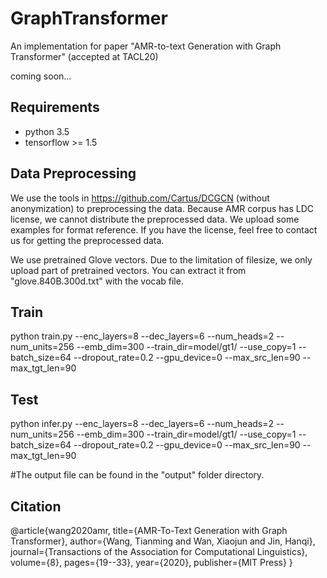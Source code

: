 # GraphTransformer
An implementation for paper "AMR-to-text Generation with Graph Transformer" (accepted at TACL20)

coming soon...

## Requirements
* python 3.5
* tensorflow >= 1.5

## Data Preprocessing
We use the tools in https://github.com/Cartus/DCGCN (without anonymization) to preprocessing the data. Because AMR corpus has LDC license, we cannot distribute the preprocessed data. We upload some examples for format reference. If you have the license, feel free to contact us for getting the preprocessed data.

We use pretrained Glove vectors. Due to the limitation of filesize, we only upload part of pretrained vectors. You can extract it from "glove.840B.300d.txt" with the vocab file.

## Train
python train.py --enc_layers=8 --dec_layers=6 --num_heads=2 --num_units=256 --emb_dim=300  --train_dir=model/gt1/ --use_copy=1 --batch_size=64 --dropout_rate=0.2 --gpu_device=0 --max_src_len=90 --max_tgt_len=90

## Test
python infer.py --enc_layers=8 --dec_layers=6 --num_heads=2 --num_units=256 --emb_dim=300  --train_dir=model/gt1/ --use_copy=1 --batch_size=64 --dropout_rate=0.2 --gpu_device=0 --max_src_len=90 --max_tgt_len=90

#The output file can be found in the "output" folder directory.

## Citation

@article{wang2020amr,
  title={AMR-To-Text Generation with Graph Transformer},
  author={Wang, Tianming and Wan, Xiaojun and Jin, Hanqi},
  journal={Transactions of the Association for Computational Linguistics},
  volume={8},
  pages={19--33},
  year={2020},
  publisher={MIT Press}
}

